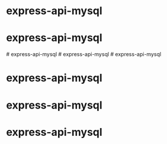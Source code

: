 # express-api-mysql
# express-api-mysql
#   e x p r e s s - a p i - m y s q l  
 #   e x p r e s s - a p i - m y s q l  
 # express-api-mysql
# express-api-mysql
# express-api-mysql
# express-api-mysql
